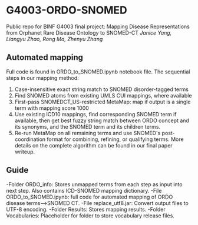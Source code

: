 # G4003-ORDO-SNOMED
Public repo for BINF G4003 final project: Mapping Disease Representations from Orphanet Rare Disease Ontology to SNOMED-CT
*Janice Yang, Liangyu Zhao, Rong Ma, Zhenyu Zhang*

## Automated mapping
Full code is found in ORDO_to_SNOMED.ipynb notebook file. The sequential steps in our mapping method:
1. Case-insensitive exact string match to SNOMED disorder-tagged terms
2. Find SNOMED atoms from existing UMLS CUI mappings, where available
3. First-pass SNOMEDCT_US-restricted MetaMap: map if output is a single term with mapping score 1000
4. Use existing ICD10 mappings, find corresponding SNOMED term if available, then get best fuzzy string match between ORDO concept and its synonyms, and the SNOMED term and its children terms.
5. Re-run MetaMap on all remaining terms and use SNOMED's post-coordination format for combining, refining, or qualifying terms.
More details on the complete algorithm can be found in our final paper writeup.

## Guide
-Folder ORDO_info: Stores unmapped terms from each step as input into next step. Also contains ICD-SNOMED mapping dictionary.
-File ORDO_to_SNOMED.ipynb: full code for automated mapping of ORDO disease terms-->SNOMED CT.
-File replace_utf8.jar: Convert output files to UTF-8 encoding.
-Folder Results: Stores mapping results.
-Folder Vocabularies: Placeholder for folder to store vocabulary release files.
